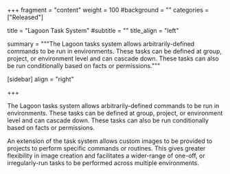 +++
fragment = "content"
weight = 100
#background = ""
categories = ["Released"]

title = "Lagoon Task System"
#subtitle = ""
title_align = "left"

summary = """The Lagoon tasks system allows arbitrarily-defined commands to be run in environments. These tasks can be defined at group, project, or environment level and can cascade down. These tasks can also be run conditionally based on facts or permissions."""

[sidebar]
  align = "right"

+++

The Lagoon tasks system allows arbitrarily-defined commands to be run in environments. These tasks can be defined at group, project, or environment level and can cascade down. These tasks can also be run conditionally based on facts or permissions.

An extension of the task system allows custom images to be provided to projects to perform specific commands or routines. This gives greater flexibility in image creation and facilitates a wider-range of one-off, or irregularly-run tasks to be performed across multiple environments.
